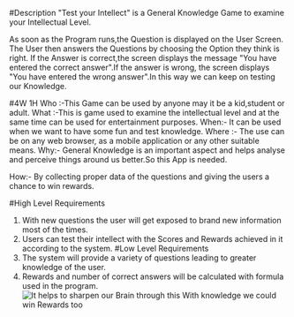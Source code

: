 #Description
"Test your Intellect" is a General Knowledge Game to examine your Intellectual Level.

As soon as the Program runs,the Question is displayed on the User Screen. The User then answers the Questions by choosing the Option they think is right. If the Answer is correct,the screen displays the message "You have entered the correct answer".If the answer is wrong, the screen displays "You have entered the wrong answer".In this way we can keep on testing our Knowledge.

#4W 1H
Who :-This Game can be used by anyone may it be a kid,student or adult.
What :-This is game used to examine the intellectual level and at the same time can be used for entertainment purposes.
When:- It can be used when we want to have some fun and test knowledge.
Where :- The use can be on any web browser, as a mobile application or any other suitable means.
Why:- General Knowledge is an important aspect and helps analyse and perceive things around us better.So this App is needed.

How:- By collecting proper data of the questions and giving the users a chance to win rewards.


#High Level Requirements
1. With new questions the user will get exposed to brand new information most of the times.
2. Users can test their intellect with the Scores and Rewards achieved in it according to the system.
#Low Level Requirements
1. The system will provide a variety of questions leading to greater knowledge of the user.
2. Rewards and number of correct answers will be calculated with formula used in the program.![It helps to sharpen our Brain through this  With knowledge we could win Rewards too](https://user-images.githubusercontent.com/98880241/153709299-762975bb-768e-4a42-a570-59f1e5294730.jpg)

